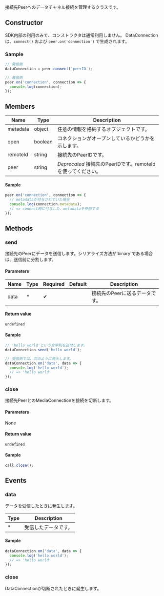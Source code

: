 接続先Peerへのデータチャネル接続を管理するクラスです。

## Constructor

SDK内部の利用のみで、コンストラクタは通常利用しません。 
DataConnectionは、`connect()` および `peer.on('connection')` で生成されます。

### Sample

```js
// 発信側
dataConnection = peer.connect('peerID');

// 着信側
peer.on('connection', connection => {
  console.log(connection);
});
```

## Members

|Name|Type|Description|
|----|----|----|
|metadata|object|任意の情報を格納するオブジェクトです。|
|open|boolean|コネクションがオープンしているかどうかを示します。|
|remoteId|string|接続先のPeerIDです。|
|peer|string|*Deprecated* 接続先のPeerIDです。remoteIdを使ってください。|

#### Sample

```js
peer.on('connection', connection => {
  // metadataが付与されていた場合
  console.log(connection.metadata);
  // => connect時に付与した、metadataを参照する
});
```

## Methods

### send

接続先のPeerにデータを送信します。シリアライズ方法が'binary'である場合は、送信前に分割します。

#### Parameters

| Name | Type | Required | Default | Description |
| --- | --- | --- | --- | --- |
| data | * | ✔ | | 接続先のPeerに送るデータです。|

#### Return value 

`undefined`

#### Sample

```js
// 'hello world'という文字列を送付します。 
dataConnection.send('hello world');

// 受信側では、次のように発火します。
dataConnection.on('data', data => {
  console.log('hello world');
  // => 'hello world'
});
```

### close

接続先PeerとのMediaConnectionを接続を切断します。

#### Parameters

None

#### Return value 

`undefined`

#### Sample

```js
call.close();
```

## Events

### data

データを受信したときに発生します。

| Type | Description |
| --- | --- | 
| * | 受信したデータです。|

#### Sample

```js
dataConnection.on('data', data => {
  console.log('hello world');
  // => 'hello world'
});
```

### close

DataConnectionが切断されたときに発生します。
